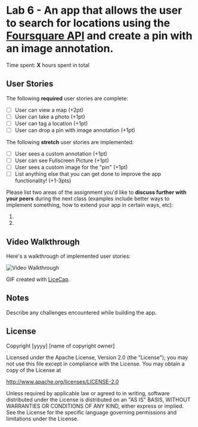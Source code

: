 # Lab 6 - An app that allows the user to search for locations using the [Foursquare API](https://developer.foursquare.com/docs) and create a pin with an image annotation.

Time spent: **X** hours spent in total

## User Stories

The following **required** user stories are complete:

- [ ] User can view a map (+2pt)
- [ ] User can take a photo (+1pt)
- [ ] User can tag a location (+1pt)
- [ ] User can drop a pin with image annotation (+1pt)

The following **stretch** user stories are implemented:

- [ ] User sees a custom annotation (+1pt)
- [ ] User can see Fullscreen Picture (+1pt)
- [ ] User sees a custom image for the "pin" (+1pt)
- [ ] List anything else that you can get done to improve the app functionality! (+1-3pts)

Please list two areas of the assignment you'd like to **discuss further with your peers** during the next class (examples include better ways to implement something, how to extend your app in certain ways, etc):

1.
2.

## Video Walkthrough

Here's a walkthrough of implemented user stories:

<img src='http://i.imgur.com/link/to/your/gif/file.gif' title='Video Walkthrough' width='' alt='Video Walkthrough' />

GIF created with [LiceCap](http://www.cockos.com/licecap/).

## Notes

Describe any challenges encountered while building the app.

## License

Copyright [yyyy] [name of copyright owner]

Licensed under the Apache License, Version 2.0 (the "License");
you may not use this file except in compliance with the License.
You may obtain a copy of the License at

http://www.apache.org/licenses/LICENSE-2.0

Unless required by applicable law or agreed to in writing, software
distributed under the License is distributed on an "AS IS" BASIS,
WITHOUT WARRANTIES OR CONDITIONS OF ANY KIND, either express or implied.
See the License for the specific language governing permissions and
limitations under the License.
